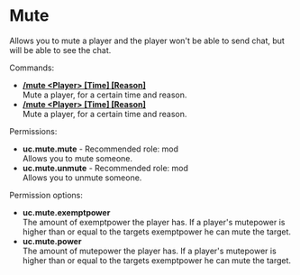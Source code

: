 Mute
====
Allows you to mute a player and the player won't be able to send chat, but will be able to see the chat.

Commands: <br>
* **[/mute \<Player\> \[Time\] \[Reason\]](../commands/mute.md)**<br>Mute a player, for a certain time and reason.
* **[/mute \<Player\> \[Time\] \[Reason\]](../commands/mute.md)**<br>Mute a player, for a certain time and reason.

Permissions: <br>
* **uc.mute.mute** - Recommended role: mod<br>Allows you to mute someone.
* **uc.mute.unmute** - Recommended role: mod<br>Allows you to unmute someone.

Permission options: <br>
* **uc.mute.exemptpower**<br>The amount of exemptpower the player has. If a player's mutepower is higher than or equal to the targets exemptpower he can mute the target.
* **uc.mute.power**<br>The amount of mutepower the player has. If a player's mutepower is higher than or equal to the targets exemptpower he can mute the target.
